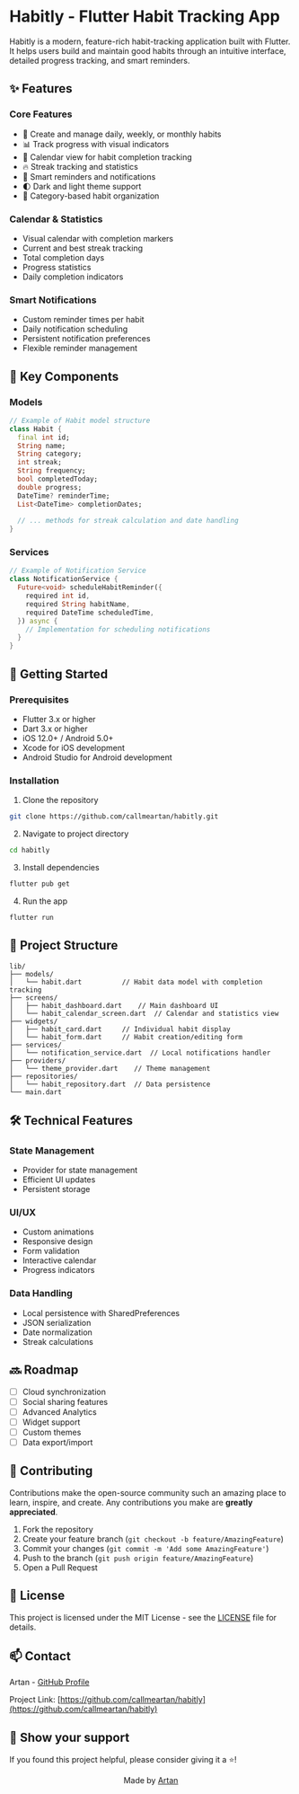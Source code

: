 # Habitly - Flutter Habit Tracking App


Habitly is a modern, feature-rich habit-tracking application built with Flutter. It helps users build and maintain good habits through an intuitive interface, detailed progress tracking, and smart reminders.



## ✨ Features

### Core Features
- 📱 Create and manage daily, weekly, or monthly habits
- 📊 Track progress with visual indicators
- 📅 Calendar view for habit completion tracking
- 🔥 Streak tracking and statistics
- 🔔 Smart reminders and notifications
- 🌓 Dark and light theme support
- 🎯 Category-based habit organization

### Calendar & Statistics
- Visual calendar with completion markers
- Current and best streak tracking
- Total completion days
- Progress statistics
- Daily completion indicators

### Smart Notifications
- Custom reminder times per habit
- Daily notification scheduling
- Persistent notification preferences
- Flexible reminder management

## 🎯 Key Components

### Models
```dart
// Example of Habit model structure
class Habit {
  final int id;
  String name;
  String category;
  int streak;
  String frequency;
  bool completedToday;
  double progress;
  DateTime? reminderTime;
  List<DateTime> completionDates;
  
  // ... methods for streak calculation and date handling
}
```

### Services
```dart
// Example of Notification Service
class NotificationService {
  Future<void> scheduleHabitReminder({
    required int id,
    required String habitName,
    required DateTime scheduledTime,
  }) async {
    // Implementation for scheduling notifications
  }
}
```

## 🚀 Getting Started

### Prerequisites
- Flutter 3.x or higher
- Dart 3.x or higher
- iOS 12.0+ / Android 5.0+
- Xcode for iOS development
- Android Studio for Android development

### Installation

1. Clone the repository
```bash
git clone https://github.com/callmeartan/habitly.git
```

2. Navigate to project directory
```bash
cd habitly
```

3. Install dependencies
```bash
flutter pub get
```

4. Run the app
```bash
flutter run
```

## 📁 Project Structure

```
lib/
├── models/
│   └── habit.dart          // Habit data model with completion tracking
├── screens/
│   ├── habit_dashboard.dart    // Main dashboard UI
│   └── habit_calendar_screen.dart  // Calendar and statistics view
├── widgets/
│   ├── habit_card.dart     // Individual habit display
│   └── habit_form.dart     // Habit creation/editing form
├── services/
│   └── notification_service.dart  // Local notifications handler
├── providers/
│   └── theme_provider.dart    // Theme management
├── repositories/
│   └── habit_repository.dart  // Data persistence
└── main.dart
```

## 🛠 Technical Features

### State Management
- Provider for state management
- Efficient UI updates
- Persistent storage

### UI/UX
- Custom animations
- Responsive design
- Form validation
- Interactive calendar
- Progress indicators

### Data Handling
- Local persistence with SharedPreferences
- JSON serialization
- Date normalization
- Streak calculations

## 🔜 Roadmap

- [ ] Cloud synchronization
- [ ] Social sharing features
- [ ] Advanced Analytics
- [ ] Widget support
- [ ] Custom themes
- [ ] Data export/import

## 🤝 Contributing

Contributions make the open-source community such an amazing place to learn, inspire, and create. Any contributions you make are **greatly appreciated**.

1. Fork the repository
2. Create your feature branch (`git checkout -b feature/AmazingFeature`)
3. Commit your changes (`git commit -m 'Add some AmazingFeature'`)
4. Push to the branch (`git push origin feature/AmazingFeature`)
5. Open a Pull Request

## 📄 License

This project is licensed under the MIT License - see the [LICENSE](LICENSE) file for details.

## 📫 Contact

Artan - [GitHub Profile](https://github.com/callmeartan)

Project Link: [https://github.com/callmeartan/habitly](https://github.com/callmeartan/habitly)

## 🌟 Show your support

If you found this project helpful, please consider giving it a ⭐️!

<p align="center">
Made by <a href="https://github.com/callmeartan">Artan</a>
</p>
